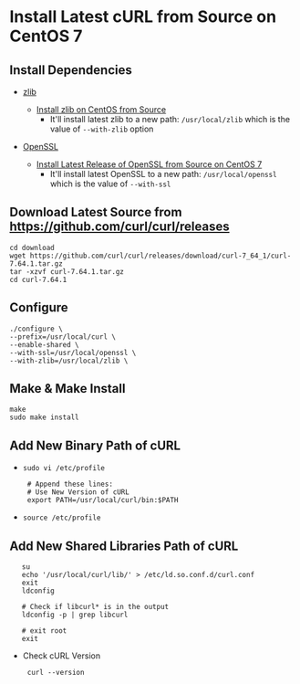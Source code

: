 # Install Latest cURL from Source on CentOS 7

## Install Dependencies

* [zlib](https://www.zlib.net/)
   * [Install zlib on CentOS from Source](https://github.com/northbright/Notes/blob/master/zlib/install-zlib-on-centos-from-source.md) 
      * It'll install latest zlib to a new path: `/usr/local/zlib` which is the value of `--with-zlib` option

* [OpenSSL](https://www.openssl.org/)
   * [Install Latest Release of OpenSSL from Source on CentOS 7](https://github.com/northbright/Notes/blob/master/openssl/install-latest-openssl-from-source-on-centos-7.md)
      * It'll install latest OpenSSL to a new path: `/usr/local/openssl` which is the value of `--with-ssl`

## Download Latest Source from <https://github.com/curl/curl/releases>

    cd download
    wget https://github.com/curl/curl/releases/download/curl-7_64_1/curl-7.64.1.tar.gz
    tar -xzvf curl-7.64.1.tar.gz
    cd curl-7.64.1

## Configure

    ./configure \
    --prefix=/usr/local/curl \
    --enable-shared \
    --with-ssl=/usr/local/openssl \
    --with-zlib=/usr/local/zlib \

## Make & Make Install

    make
    sudo make install

## Add New Binary Path of cURL
* `sudo vi /etc/profile`

       # Append these lines:
       # Use New Version of cURL
       export PATH=/usr/local/curl/bin:$PATH

* `source /etc/profile`

## Add New Shared Libraries Path of cURL
      
       su
       echo '/usr/local/curl/lib/' > /etc/ld.so.conf.d/curl.conf
       exit
       ldconfig
            
       # Check if libcurl* is in the output
       ldconfig -p | grep libcurl

       # exit root
       exit
         
* Check cURL Version
   
       curl --version
